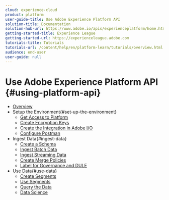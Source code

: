 ```yaml
---
cloud: experience-cloud
product: platform
user-guide-title: Use Adobe Experience Platform API
solution-title: Documentation
solution-hub-url: https://www.adobe.io/apis/experienceplatform/home.html
getting-started-title: Experience League
getting-started-url: https://experienceleague.adobe.com
tutorials-title: Tutorials
tutorials-url: /content/help/en/platform-learn/tutorials/overview.html
audience: end-user
user-guide: null
---
```


# Use Adobe Experience Platform API {#using-platform-api}

+ [Overview](overview.md)
+ Setup the Environment{#set-up-the-environment}
  + [Get Access to Platform](set-up-the-environment/assign-user-permissions.md)
  + [Create Encryption Keys](set-up-the-environment/create-the-encryption-keys.md)
  + [Create the Integration in Adobe I/O](set-up-the-environment/create-the-integration.md)
  + [Configure Postman](set-up-the-environment/configure-postman.md)
+ Ingest Data{#ingest-data}
  + [Create a Schema](ingest-data/create-a-schema.md)
  + [Ingest Batch Data](ingest-data/ingest-batch-data.md)
  + [Ingest Streaming Data](ingest-data/ingest-streaming-data.md)
  + [Create Merge Policies](ingest-data/create-merge-policies.md)
  + [Label for Governance and DULE](ingest-data/label-for-governance-and-dule.md)
+ Use Data{#use-data}
  + [Create Segments](use-data/create-segments.md)
  + [Use Segments](use-data/use-segments.md)
  * [Query the Data](use-data/query-the-data.md)
  + [Data Science](use-data/data-science.md)
